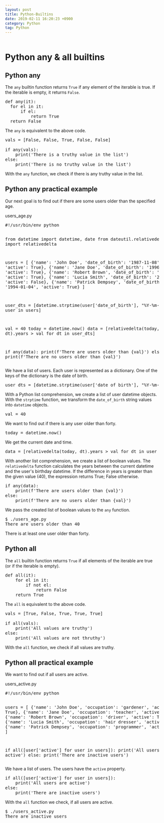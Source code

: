 ```yaml
---
layout: post
title: Python-Builtins
date: 2019-02-11 16:20:23 +0900
category: Python
tag: Python
---
```


<html lang="en">
<title>Python any and all functions (builtins in Python)</title>
<head>


</head>

<body>

<header>


</header>

<div class="container">


<div class="content">

<h1>Python any &amp; all builtins</h1>




<h2>Python any</h2>

<p>
The <code>any</code> builtin function returns <code>True</code> if any element
of the iterable is true. If the iterable is empty, it returns
<code>False</code>.
</p>

<pre class="compact">
def any(it):
  for el in it:
      if el:
          return True
  return False
</pre>

<p>
The <code>any</code> is equivalent to the above code.
</p>


<pre class="compact">
vals = [False, False, True, False, False]

if any(vals):
    print('There is a truthy value in the list')
else:
    print('There is no truthy value in the list')
</pre>

<p>
With the <code>any</code> function, we check if there is any truthy
value in the list.
</p>


<h2>Python any practical example</h2>

<p>
Our next goal is to find out if there are some users older than the
specified age.
</p>

<div class="codehead">users_age.py</div>
<pre class="code">
#!/usr/bin/env python

from datetime import datetime, date
from dateutil.relativedelta import relativedelta


users = [
  {'name': 'John Doe', 'date_of_birth': '1987-11-08', 'active': True},
  {'name': 'Jane Doe', 'date_of_birth': '1996-02-03', 'active': True},
  {'name': 'Robert Brown', 'date_of_birth': '1977-12-12', 'active': True},
  {'name': 'Lucia Smith', 'date_of_birth': '2002-11-17', 'active': False},
  {'name': 'Patrick Dempsey', 'date_of_birth': '1994-01-04', 'active': True}
]

user_dts = [datetime.strptime(user['date_of_birth'], "%Y-%m-%d") for user in users]

val = 40
today = datetime.now()
data = [relativedelta(today, dt).years &gt; val for dt in user_dts]

if any(data):
    print(f'There are users older than {val}')
else:
    print(f'There are no users older than {val}')
</pre>

<p>
We have a list of users. Each user is represented as a dictionary. One of the keys of
the dictionary is the date of birth.
</p>

<pre class="explanation">
user_dts = [datetime.strptime(user['date_of_birth'], "%Y-%m-%d") for user in users]
</pre>

<p>
With a Python list comprehension, we create a list of user datetime objects. With the
<code>strptime</code> function, we transform the <code>date_of_birth</code> string values
into <code>datetime</code> objects.
</p>

<pre class="explanation">
val = 40
</pre>

<p>
We want to find out if there is any user older than forty.
</p>

<pre class="explanation">
today = datetime.now()
</pre>

<p>
We get the current date and time.
</p>

<pre class="explanation">
data = [relativedelta(today, dt).years &gt; val for dt in user_dts]
</pre>

<p>
With another list comprehension, we create a list of boolean values. The
<code>relativedelta</code> function calculates the years between the current
datetime and the user's birthday datetime. If the difference in years is greater
than the given value (40), the expression returns True; False otherwise.
</p>

<pre class="explanation">
if any(data):
    print(f'There are users older than {val}')
else:
    print(f'There are no users older than {val}')
</pre>

<p>
We pass the created list of boolean values to the <code>any</code> function.
</p>

<pre class="compact">
$ ./users_age.py
There are users older than 40
</pre>

<p>
There is at least one user older than forty.
</p>


<h2>Python all</h2>

<p>
The <code>all</code> builtin function returns <code>True</code>
if all elements of the iterable are true (or if the iterable is empty).
</p>

<pre class="compact">
def all(it):
    for el in it:
        if not el:
            return False
    return True
</pre>

<p>
The <code>all</code> is equivalent to the above code.
</p>


<pre class="compact">
vals = [True, False, True, True, True]

if all(vals):
    print('All values are truthy')
else:
    print('All values are not thruthy')
</pre>

<p>
With the <code>all</code> function, we check if all values are truthy.
</p>


<h2>Python all practical example</h2>

<p>
We want to find out if all users are active.
</p>

<div class="codehead">users_active.py</div>
<pre class="code">
#!/usr/bin/env python


users = [
  {'name': 'John Doe', 'occupation': 'gardener', 'active': True},
  {'name': 'Jane Doe', 'occupation': 'teacher', 'active': True},
  {'name': 'Robert Brown', 'occupation': 'driver', 'active': True},
  {'name': 'Lucia Smith', 'occupation': 'hair dresser', 'active': False},
  {'name': 'Patrick Dempsey', 'occupation': 'programmer', 'active': True}
]


if all([user['active'] for user in users]):
    print('All users are active')
else:
    print('There are inactive users')
</pre>

<p>
We have a list of users. The users have the <code>active</code> property.
</p>

<pre class="explanation">
if all([user['active'] for user in users]):
    print('All users are active')
else:
    print('There are inactive users')
</pre>

<p>
With the <code>all</code> function we check, if all users are active.
</p>

<pre class="compact">
$ ./users_active.py
There are inactive users
</pre>






</div> <!-- content -->

<div class="rtow">





</div>

</div> <!-- container -->



</body>
</html>
